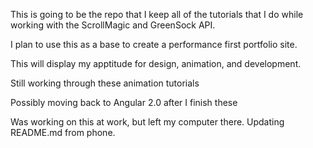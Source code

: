 This is going to be the repo that I keep all of the tutorials that I do while working with the ScrollMagic and GreenSock API.

I plan to use this as a base to create a performance first portfolio site.

This will display my apptitude for design, animation, and development.

Still working through these animation tutorials

Possibly moving back to Angular 2.0 after I finish these

Was working on this at work, but left my computer there. Updating README.md from phone.

